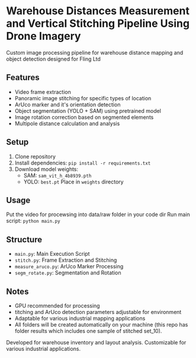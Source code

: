 # Warehouse Distances Measurement and Vertical Stitching Pipeline Using Drone Imagery

Custom image processing pipeline for warehouse distance mapping and object detection designed for Fling Ltd

## Features

- Video frame extraction
- Panoramic image stitching for specific types of location
- ArUco marker and it's orientation detection
- Object segmentation (YOLO + SAM) using pretrained model
- Image rotation correction based on segmented elements
- Multipole distance calculation and analysis

## Setup

1. Clone repository
2. Install dependencies: `pip install -r requirements.txt`
3. Download model weights:
   - SAM: `sam_vit_h_4b8939.pth`
   - YOLO: `best.pt`
   Place in `weights` directory

## Usage

Put the video for procewsing into data/raw folder in your code dir
Run main script: `python main.py`

## Structure

- `main.py`: Main Execution Script
- `stitch.py`: Frame Extraction and Stitching
- `measure_aruco.py`: ArUco Marker Processing
- `segm_rotate.py`: Segmentation and Rotation

## Notes

- GPU recommended for processing
- titching and ArUco detection parameters adjustable for environment
- Adaptable for various industrial mapping applications
- All folders will be created automatically on your machine (this repo has folder results which includes one sample of stitched set_10).
  
Developed for warehouse inventory and layout analysis. Customizable for various industrial applications.
